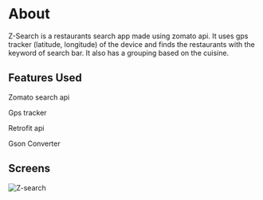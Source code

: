 # About

Z-Search is a restaurants search app made using zomato api.
It uses gps tracker (latitude, longitude) of the device and finds the restaurants with the keyword of search bar.
It also has a grouping based on the cuisine.


## Features Used

Zomato search api

Gps tracker

Retrofit api

Gson Converter


## Screens

![Z-search](https://user-images.githubusercontent.com/45428762/102144881-44782480-3e8c-11eb-8268-2c5c26f1af66.gif)
